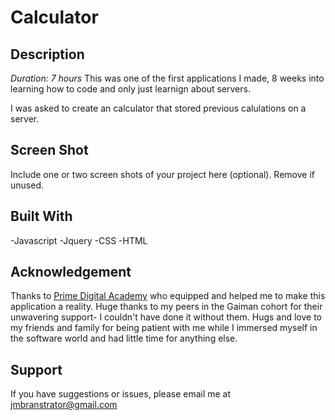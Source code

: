 # Calculator

## Description

_Duration: 7 hours_
This was one of the first applications I made, 8 weeks into learning how to code and only just learnign about servers.

I was asked to create an calculator that stored previous calulations on a server.

## Screen Shot

Include one or two screen shots of your project here (optional). Remove if unused.

## Built With

-Javascript 
-Jquery 
-CSS 
-HTML

## Acknowledgement
Thanks to [Prime Digital Academy](www.primeacademy.io) who equipped and helped me to make this application a reality. Huge thanks to my peers in the Gaiman cohort for their unwavering support- I couldn't have done it without them. Hugs and love to my friends and family for being patient with me while I immersed myself in the software world and had little time for anything else. 

## Support
If you have suggestions or issues, please email me at jmbranstrator@gmail.com

